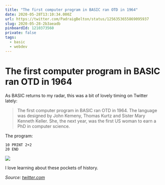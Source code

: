 ```yaml
---
title: "The first computer program in BASIC ran OTD in 1964"
date: 2020-05-28T13:10:34.000Z
url: https://twitter.com/PadraigBelton/status/1256353655869095937
slug: 2020-05-28-2b3aeadb
pinboardId: 1210373560
private: false
tags:
  - basic
  - webdev
---
```


# The first computer program in BASIC ran OTD in 1964

As BASIC returns to my radar, this was a bit of lovely timing on Twitter lately:

> The first computer program in BASIC ran OTD in 1964. The language was designed by John Kemeny, Thomas Kurtz and Sister Mary Kenneth Keller.
> She, the next year, was the first US woman to earn a PhD in computer science.

The program:

```
10 PRINT 2+2
20 END
```

![](https://cldup.com/242wjeb8QQ.jpg)

I love learning about these pockets of history.

_Source: [twitter.com](https://twitter.com/PadraigBelton/status/1256353655869095937)_
